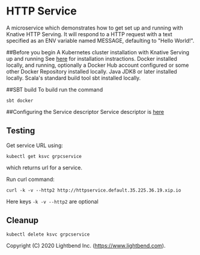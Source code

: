 # HTTP Service

A microservice which demonstrates how to get set up and running with Knative HTTP Serving. 
It will respond to a HTTP request with a text specified as an ENV variable named MESSAGE, defaulting to "Hello World!".

##Before you begin
A Kubernetes cluster installation with Knative Serving up and running See [here](README.md) for installation instractions.
Docker installed locally, and running, optionally a Docker Hub account configured or some other Docker Repository installed locally.
Java JDK8 or later installed locally.
Scala's standard build tool sbt installed locally.

##SBT build
To build run the command
````
sbt docker
````
##Configuring the Service descriptor
Service descriptor is [here](deploy/service.yaml)
## Testing
Get service URL using:
````
kubectl get ksvc grpcservice
````
which returns url for a service. 

Run curl command:
````
curl -k -v --http2 http://httpservice.default.35.225.36.19.xip.io
````
Here keys `-k -v --http2` are optional

## Cleanup
````
kubectl delete ksvc grpcservice
````

Copyright (C) 2020 Lightbend Inc. (https://www.lightbend.com).


